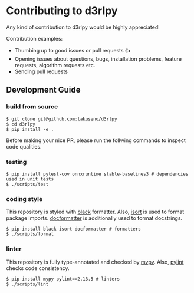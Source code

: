 # Contributing to d3rlpy

Any kind of contribution to d3rlpy would be highly appreciated!

Contribution examples:
- Thumbing up to good issues or pull requests :+1:
- Opening issues about questions, bugs, installation problems, feature requests, algorithm requests etc.
- Sending pull requests

## Development Guide

### build from source
```
$ git clone git@github.com:takuseno/d3rlpy
$ cd d3rlpy
$ pip install -e .
```

Before making your nice PR, please run the follwing commands to inspect code qualities.

### testing
```
$ pip install pytest-cov onnxruntime stable-baselines3 # dependencies used in unit tests
$ ./scripts/test
```

### coding style
This repository is styled with [black](https://github.com/psf/black) formatter.
Also, [isort](https://github.com/PyCQA/isort) is used to format package imports.
[docformatter](https://github.com/PyCQA/docformatter) is additionally used to format docstrings.
```
$ pip install black isort docformatter # formatters
$ ./scripts/format
```

### linter
This repository is fully type-annotated and checked by [mypy](https://github.com/python/mypy).
Also, [pylint](https://github.com/PyCQA/pylint) checks code consistency.
```
$ pip install mypy pylint==2.13.5 # linters
$ ./scripts/lint
```
